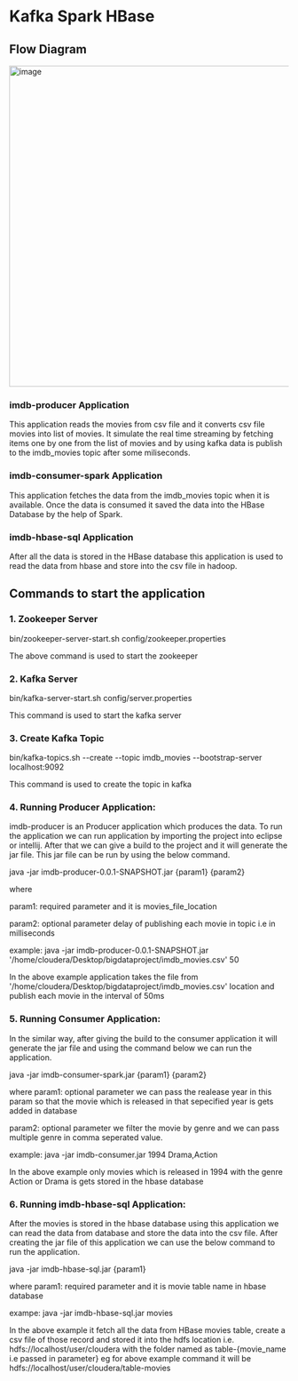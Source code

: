 # Kafka Spark HBase

## Flow Diagram
<div><img width="578" alt="image" src="https://user-images.githubusercontent.com/54440920/192112762-904e3450-ca69-4d83-8253-b0c93b5d272f.png"></div>

### imdb-producer Application
This application reads the movies from csv file and it converts csv file movies into list of movies. It simulate the real time streaming by fetching items one by one from the list of movies and by using kafka data is publish to the imdb_movies topic after some miliseconds.

### imdb-consumer-spark Application
This application fetches the data from the imdb_movies topic when it is available. Once the data is consumed it saved the data into the HBase Database by the help of Spark. 

### imdb-hbase-sql Application
After all the data is stored in the HBase database this application is used to read the data from hbase and store into the csv file in hadoop.

## Commands to start the application
### 1. Zookeeper Server
bin/zookeeper-server-start.sh config/zookeeper.properties

The above command is used to start the zookeeper

### 2. Kafka Server
bin/kafka-server-start.sh config/server.properties

This command is used to start the kafka server

### 3. Create Kafka Topic
bin/kafka-topics.sh --create --topic imdb_movies --bootstrap-server localhost:9092

This command is used to create the topic in kafka


### 4. Running Producer Application:
imdb-producer is an Producer application which produces the data. To run the application we can run application by importing the project into eclipse or intellij. After that we can give a build to the project and it will generate the jar file. This jar file can be run by using the below command. 

java -jar imdb-producer-0.0.1-SNAPSHOT.jar {param1} {param2}

where 

param1: required parameter and it is movies_file_location

param2: optional parameter delay of publishing each movie in topic i.e in milliseconds
      
example: java -jar imdb-producer-0.0.1-SNAPSHOT.jar '/home/cloudera/Desktop/bigdataproject/imdb_movies.csv' 50

In the above example application takes the file from '/home/cloudera/Desktop/bigdataproject/imdb_movies.csv' location and publish each movie in the interval of 50ms


### 5. Running Consumer Application:
In the similar way, after giving the build to the consumer application it will generate the jar file and using the command below we can run the application.

java -jar imdb-consumer-spark.jar {param1}  {param2}

where 
param1: optional parameter we can pass the realease year in this param so that the movie which is released in that sepecified year is gets added in database

param2: optional parameter we filter the movie by genre and we can pass multiple genre in comma seperated value.

example: java -jar imdb-consumer.jar 1994 Drama,Action

In the above example only movies which is released in 1994 with the genre Action or Drama is gets stored in the hbase database

### 6. Running imdb-hbase-sql Application:
After the movies is stored in the hbase database using this application we can read the data from database and store the data into the csv file. After creating the jar file of this application we can use the below command to run the application. 

java -jar imdb-hbase-sql.jar {param1}

where param1: required parameter and it is movie table name in hbase database

exampe: java -jar imdb-hbase-sql.jar movies

In the above example it fetch all the data from HBase movies table, create a csv file of those record and stored it into the hdfs location i.e. hdfs://localhost/user/cloudera with the folder named as table-{movie_name i.e passed in parameter} eg for above example command it will be hdfs://localhost/user/cloudera/table-movies








